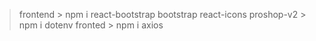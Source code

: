 > frontend > npm i react-bootstrap bootstrap react-icons
> proshop-v2 > npm i dotenv
> fronted > npm i axios